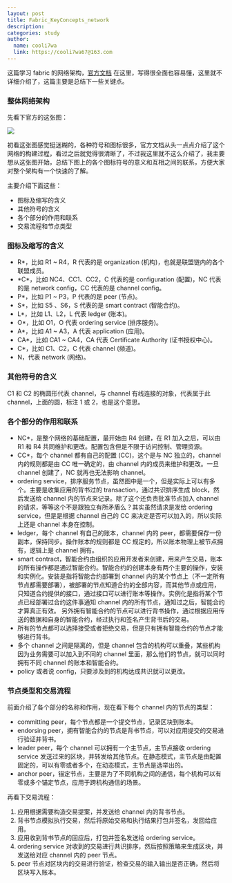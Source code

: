 ```yaml
---
layout: post
title: Fabric_KeyConcepts_network
description:
categories: study
author:
  name: cooli7wa
  link: https://cooli7wa67@163.com
---
```

这篇学习 fabric 的网络架构，[官方文档](https://hyperledger-fabric.readthedocs.io/en/release-1.3/network/network.html) 在这里，写得很全面也容易懂，这里就不详细介绍了，这篇主要是总结下一些关键点。

### 整体网络架构

先看下官方的这张图：

![]({{site.baseurl}}/images/md/hyperledger_fabric_network_0.png)

初看这张图感觉挺迷糊的，各种符号和图标很多，官方文档从头一点点介绍了这个网络的构建过程，看过之后就觉得很清晰了，不过我这里就不这么介绍了，我主要想从这张图开始，总结下图上的各个图标符号的意义和互相之间的联系，方便大家对整个架构有一个快速的了解。

主要介绍下面这些：

- 图标及缩写的含义
- 其他符号的含义
- 各个部分的作用和联系
- 交易流程和节点类型

### 图标及缩写的含义

- R*，比如 R1 ~ R4，R 代表的是 organization (机构)，也就是联盟链内的各个联盟成员。
- \*C\*，比如 NC4、CC1、CC2，C 代表的是 configuration (配置)，NC 代表的是 network config，CC 代表的是 channel config。
- P*，比如 P1 ~ P3，P 代表的是 peer (节点)。
- S*，比如 S5 、S6，S 代表的是 smart contract (智能合约)。
- L*，比如 L1、L2，L 代表 ledger (账本)。
- O*，比如 O1，O 代表 ordering service (排序服务)。
- A*，比如 A1 ~ A3，A 代表 application (应用)。
- CA*，比如 CA1 ~ CA4，CA 代表 Certificate Authority (证书授权中心)。
- C*，比如 C1、C2，C 代表 channel (频道)。
- N，代表 network (网络)。

### 其他符号的含义

C1 和 C2 的椭圆形代表 channel，与 channel 有线连接的对象，代表属于此 channel，上面的圆，标注 1 或 2，也是这个意思。

### 各个部分的作用和联系

- NC*，是整个网络的基础配置，最开始由 R4 创建，在 R1 加入之后，可以由 R1 和 R4 共同维护和更改。配置包含但是不限于访问控制、管理资源。
- CC*，每个 channel 都有自己的配置 (CC)，这个是与 NC 独立的，channel 内的规则都是由 CC 唯一确定的，由 channel 内的成员来维护和更改。一旦 channel 创建了，NC 就再也无法影响 channel。
- ordering service，排序服务节点，虽然图中是一个，但是实际上可以有多个。主要是收集应用的背书过的 transaction，通过共识排序生成 block，然后发送给 channel 内的节点来记录。除了这个还负责批准节点加入 channel 的请求，等等这个不是跟独立有所矛盾么？其实虽然请求是发给 ordering service，但是是根据 channel 自己的 CC 来决定是否可以加入的，所以实际上还是 channel 本身在控制。
- ledger，每个 channel 有自己的账本，channel 内的 peer，都需要保存一份副本，保持同步。操作账本的规则都是 CC 规定的，所以账本物理上被节点拥有，逻辑上是 channel 拥有。
- smart contract，智能合约由组织的应用开发者来创建，用来产生交易，账本的所有操作都是通过智能合约。智能合约的创建本身有两个主要的操作，安装和实例化。安装是指将智能合约部署到 channel 内的某个节点上（不一定所有节点都需要部署），被部署的节点知道合约的全部内容，而其他节点或应用，只知道合约提供的接口，通过接口可以进行账本等操作。实例化是指将某个节点已经部署过合约这件事通知 channel 内的所有节点，通知过之后，智能合约才算真正有效。
  另外拥有智能合约的节点可以进行背书操作，通过根据应用传送的数据和自身的智能合约，经过执行和签名产生背书后的交易。
- 所有的节点都可以选择接受或者拒绝交易，但是只有拥有智能合约的节点才能够进行背书。
- 多个 channel 之间是隔离的，但是 channel 包含的机构可以重叠，某些机构因为业务需要可以加入到不同的 channel 里面，那么他们的节点，就可以同时拥有不同 channel 的账本和智能合约。
- policy 或者说 config，只要涉及到的机构达成共识就可以更改。

### 节点类型和交易流程

前面介绍了各个部分的名称和作用，现在看下每个 channel 内的节点的类型：

- committing peer，每个节点都是一个提交节点，记录区块到账本。
- endorsing peer，拥有智能合约的节点是背书节点，可以对应用提交的交易进行验证并背书。
- leader peer，每个 channel 可以拥有一个主节点，主节点接收 ordering service 发送过来的区块，并转发给其他节点。在静态模式，主节点是由配置固定的，可以有零或者多个，在动态模式，主节点是选举出的。
- anchor peer，锚定节点，主要是为了不同机构之间的通信，每个机构可以有零或多个锚定节点，应用于跨机构通信的场景。

再看下交易流程：

1. 应用根据需要构造交易提案，并发送给 channel 内的背书节点。
2. 背书节点模拟执行交易，然后将原始交易和执行结果打包并签名，发回给应用。
3. 应用收到背书节点的回应后，打包并签名发送给 ordering service。
4. ordering service 对收到的交易进行共识排序，然后按照策略来生成区块，并发送给对应 channel 内的 peer 节点。
5. peer 节点对区块内的交易进行验证，检查交易的输入输出是否正确，然后将区块写入账本。<script type="text/javascript" src="https://cdn.mathjax.org/mathjax/latest/MathJax.js?config=default"></script>
